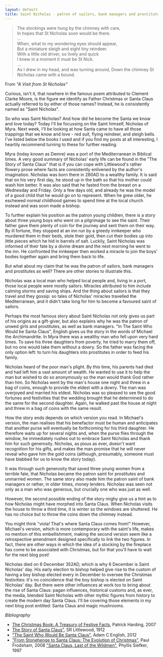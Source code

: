 ```yaml
---
layout: default
title: Saint Nicholas - patron of sailors, bank managers and prostitutes
---
```


>The stockings were hung by the chimney with care,  
>In hopes that St Nicholas soon would be there.  
> ...  
>When, what to my wondering eyes should appear,  
>But a miniature sleigh and eight tiny reindeer.  
>With a little old driver, so lively and quick  
>I knew in a moment it must be St Nick.   
> ...  
>As I drew in my head, and was turning around,
>Down the chimney St Nicholas came with a bound.

From *"A Visit from St Nicholas"*

Curious, isn't it, that nowhere in the famous poem attributed to Clement Clarke Moore, is the figure we identify as Father Christmas or Santa Claus actually referred to by either of those names? Instead, he is consistently named as "Saint Nicholas".

So who was Saint Nicholas? And how did he become the Santa we know and love today? Today I'll be focussing on the Saint himself, Nicholas of Myra. Next week, I'll be looking at how Santa came to have all those trappings that we know and love - red suit, flying reindeer, and sleigh bells. I've listed below the books I used and if you find my posts at all interesting, I heartily recommend turning to these for further reading.

Myra (today known as Demre) was a port of the Mediterranean in Biblical times. A very good summary of Nicholas' early life can be found in the "The Story of Santa Claus" that is if you can cope with Littlewood's rather flowery prose where facts are consistently enlivened by the author's imagination. Nicholas was born there in 280AD to a wealthy family. It is said that on his very first day, he stood up in the bath so that his mother could wash him better. It was also said that he fasted from the breast on a Wednesday and Friday. Only a few days old, and already he was the model of a good child that he would go on to represent. When he grew older, he eschewed normal childhood games to spend time at the local church instead and was soon made a bishop.

To further explain his position as the patron young children, there is a story about three young boys who went on a pilgrimage to see the saint. Their father gave them plenty of coin for the journey and sent them on their way. By ill fortune, they stopped at an inn run by a greedy innkeeper who murdered them in their beds, stole their gold, then cut their bodies up into little pieces which he hid in barrels of salt. Luckily, Saint Nicholas was informed of their fate by a divine dream and the next morning he went to the inn. He confronted the innkeeper then worked a miracle to join the boys' bodies together again and bring them back to life.

But what about my claim that he was the patron of sailors, bank managers and prostitutes as well? There are other stories to illustrate this.

Nicholas was a local man who helped local people and, living in a port, those local people were mostly sailors. Miracles attributed to him include calming storms and saving ships. And the thing about sailors is that they travel and they gossip: so tales of Nicholas' miracles travelled the Mediterranean, and it didn't take long for him to become a favoured saint of sailors.

Perhaps the most famous story about Saint Nicholas not only gives us part of his origins as a gift-giver, but also explains why he was the patron of unwed girls and prostitutes, as well as bank managers. "In The Saint Who Would be Santa Claus", English gives us the story in the words of Michael the Archimandrite. In Myra there was a wealthy man who fell upon very hard times. To save his three daughters from poverty, he tried to marry them off, but no one would take them without a dowry. So the father was facing the only option left: to turn his daughters into prostitutes in order to feed his family.

Nicholas heard of the poor man's plight. By this time, his parents had died and had left him a vast amount of wealth. He wanted to use it to help the man but wished to do so anonymously so the man would thank God rather than him. So Nicholas went by the man's house one night and threw in a bag of coins, enough to provide the eldest with a dowry. The man was overjoyed and married his eldest. Nicholas was so pleased to see the good fortunes and festivities that the wedding brought that he determined to do the same for the second daughter. Again, he walked past the house at night and threw in a bag of coins with the same result.

How the story ends depends on which version you read. In Michael's version, the man realises that his benefactor must be human and anticipates that another purse will eventually be forthcoming for his third daughter. He therefore waits up for several nights and, when the purse flies through the window, he immediately rushes out to embrace Saint Nicholas and thank him for such generosity. Nicholas, as pious as ever, doesn't want recognition for his gifts, and makes the man promise that he will never reveal who gave him the gold coins  (although, presumably, someone must have blabbed for us to know the story today).

It was through such generosity that saved three young women from a terrible fate, that Nicholas became the patron saint for prostitutes and unmarried women. The same story also made him the patron saint of bank managers or rather, in older times, money lenders. Nicholas was seen not only as a man who was generous, but crucially one who was just as well.

However, the second possible ending of the story mighy give us a hint as to how Nicholas might have morphed into Santa Claus. When Nicholas visits the house to throw a third time, it is winter so the windows are shuttered. He has no choice but to throw the coins down the chimney instead.

You might think "viola! That's where Santa Claus comes from!" However, Michael's version, which is more contemporary with the saint's life, makes no mention of this embellishment, making the second version seem like a retrospective amendment designed specifically to link the two figures. In fact, there are other ways in which the idea of a stocking by the fireplace has come to be associated with Christmas, but for that you'll have to wait for the next blog post!

Nicholas died on 6 December 352AD, which is why 6 December is Saint Nicholas' day. His early election to bishop helped give rise to the custom of having a boy bishop elected every in December to oversee the Christmas festivities: it's no coincidence that the boy bishop is elected on Saint Nicholas' day. But there were other influences at work too to bring about the rise of Santa Claus: pagan influences, historical customs and, as ever, the media, blended Saint Nicholas with other mythic figures from history to create the modern day Santa Claus. I'll be covering those elements in my next blog post entitled: Santa Claus and magic mushrooms.

*Bibliography*

 * [The Christmas Book: A Treasury of Festive Facts]( http://www.amazon.co.uk/Christmas-Book-Treasury-Festive-Facts/dp/1844544869/ref=sr_1_1?ie=UTF8&qid=1449921720&sr=8-1&keywords=the+christmas+book+harding), Patrick Harding, 2007
 * [The Story of Santa Claus"]( https://capitadiscovery.co.uk/leeds/items/524968?query=the+story+of+santa+claus&resultsUri=items%3Fquery%3Dthe%2Bstory%2Bof%2Bsanta%2Bclaus), SR Littlewood, 1912
 * ["The Saint Who Would Be Santa Claus"]( http://www.amazon.co.uk/SAINT-WHO-WOULD-SANTA-CLAUS/dp/1602586349/ref=sr_1_1?ie=UTF8&qid=1449921862&sr=8-1&keywords=The+saint+who+would+be+santa+claus), Adam C English, 2012
 * ["From Stonehenge to Santa Claus: The Evolution of Christmas"]( http://www.amazon.co.uk/Stonehenge-Santa-Claus-Evolution-Christmas/dp/0752448188/ref=sr_1_1?ie=UTF8&qid=1449921890&sr=8-1&keywords=stonehenge+santa+claus), Paul Frodsham, 2008
["Santa Claus, Last of the Wildmen"]( https://capitadiscovery.co.uk/leeds/items/426116?query=title%3A%28Santa+Claus%2C+last+of+the+wild+men%3A+the+origins+and+evolution+of+Saint+Nicholas%2C+spanning+50%2C000+years%29&resultsUri=items%3Fquery%3Dtitle%253A%2528Santa%2BClaus%252C%2Blast%2Bof%2Bthe%2Bwild%2Bmen%253A%2Bthe%2Borigins%2Band%2Bevolution%2Bof%2BSaint%2BNicholas%252C%2Bspanning%2B50%252C000%2Byears%2529), Phyllis Siefker, 1997

